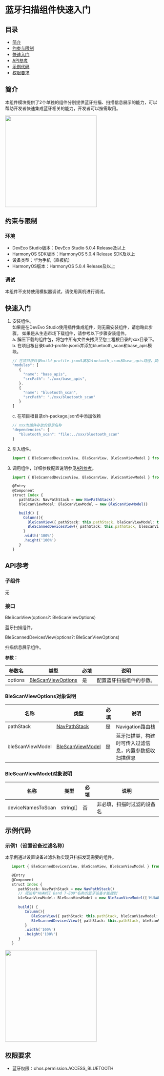 # 蓝牙扫描组件快速入门

## 目录

- [简介](#简介)
- [约束与限制](#约束与限制)
- [快速入门](#快速入门)
- [API参考](#API参考)
- [示例代码](#示例代码)
- [权限要求](#权限要求)

## 简介

本组件模块提供了2个单独的组件分别提供蓝牙扫描、扫描信息展示的能力，可以帮助开发者快速集成蓝牙相关的能力，开发者可以按需取用。

<img src="./screenshot/bleScan.jpeg" width="300">

## 约束与限制

### 环境

- DevEco Studio版本：DevEco Studio 5.0.4 Release及以上
- HarmonyOS SDK版本：HarmonyOS 5.0.4 Release SDK及以上
- 设备类型：华为手机（直板机）
- HarmonyOS版本：HarmonyOS 5.0.4 Release及以上

### 调试
本组件不支持使用模拟器调试，请使用真机进行调试。

## 快速入门

1. 安装组件。  
   如果是在DevEvo Studio使用插件集成组件，则无需安装组件，请忽略此步骤。
   如果是从生态市场下载组件，请参考以下步骤安装组件。  
   a. 解压下载的组件包，将包中所有文件夹拷贝至您工程根目录的xxx目录下。  
   b. 在项目根目录build-profile.json5并添加bluetooth_scan和base_apis模块。
   ```typescript
   // 在项目根目录build-profile.json5填写bluetooth_scan和base_apis路径，其中xxx为组件存在的目录名
   "modules": [
      {
        "name": "base_apis",
        "srcPath": "./xxx/base_apis",
      },
      {
        "name": "bluetooth_scan",
        "srcPath": "./xxx/bluetooth_scan"
      }
   ]
   ```
   c. 在项目根目录oh-package.json5中添加依赖
   ```typescript
   // xxx为组件存放的目录名称
   "dependencies": {
      "bluetooth_scan": "file:../xxx/bluetooth_scan"
   }
   ```
2. 引入组件。
   ```typescript
   import { BleScannedDevicesView, BleScanView, BleScanViewModel } from 'bluetooth_scan';
   ```

3. 调用组件，详细参数配置说明参见[API参考](#API参考)。

   ```typescript
   import { BleScannedDevicesView, BleScanView, BleScanViewModel } from 'bluetooth_scan';

   @Entry
   @Component
   struct Index {
      pathStack: NavPathStack = new NavPathStack()
      bleScanViewModel: BleScanViewModel = new BleScanViewModel()
   
      build() {
        Column(){
          BleScanView({ pathStack: this.pathStack, bleScanViewModel: this.bleScanViewModel })
          BleScannedDevicesView({ pathStack: this.pathStack, bleScanViewModel: this.bleScanViewModel })
        }
        .width('100%')
        .height('100%')
      }
   }
   ```

## API参考

### 子组件

无

### 接口

BleScanView(options?: BleScanViewOptions)

蓝牙扫描组件。

BleScannedDevicesView(options?: BleScanViewOptions)

扫描信息展示组件。

**参数：**

| 参数名     | 类型                                            | 必填 | 说明           |
|---------|-----------------------------------------------|----|--------------|
| options | [BleScanViewOptions](#BleScanViewOptions对象说明) | 是  | 配置蓝牙扫描组件的参数。 |

### BleScanViewOptions对象说明

| 名称               | 类型                                                                                                                              | 必填 | 说明                          |
|------------------|---------------------------------------------------------------------------------------------------------------------------------|----|-----------------------------|
| pathStack        | [NavPathStack](https://developer.huawei.com/consumer/cn/doc/harmonyos-references/ts-basic-components-navigation#navpathstack10) | 是  | Navigation路由栈               |
| bleScanViewModel | [BleScanViewModel](#BleScanViewModel对象说明)                                                                                       | 是  | 蓝牙扫描类，构建时可传入过滤信息，内置参数接收扫描信息 |

### BleScanViewModel对象说明

| 名称                | 类型       | 必填 | 说明            |
|-------------------|----------|----|---------------|
| deviceNamesToScan | string[] | 否  | 非必填，扫描时过滤的设备名 |


## 示例代码

### 示例1（设置设备过滤名称）

本示例通过设置设备过滤名称实现只扫描发现需要的组件。

```typescript
   import { BleScannedDevicesView, BleScanView, BleScanViewModel } from 'bluetooth_scan';

   @Entry
   @Component
   struct Index {
      pathStack: NavPathStack = new NavPathStack()
      // 周边有"HUAWEI Band 7-E09"名称的蓝牙设备才能搜到
      bleScanViewModel: BleScanViewModel = new BleScanViewModel(['HUAWEI Band 7-E09'])
   
      build() {
         Column(){
            BleScanView({ pathStack: this.pathStack, bleScanViewModel: this.bleScanViewModel })
            BleScannedDevicesView({ pathStack: this.pathStack, bleScanViewModel: this.bleScanViewModel })
         }
         .width('100%')
         .height('100%')
      }
   }
```

<img src="./screenshot/bleScanFilter.jpeg" width="300">

## 权限要求

* 蓝牙权限：ohos.permission.ACCESS_BLUETOOTH